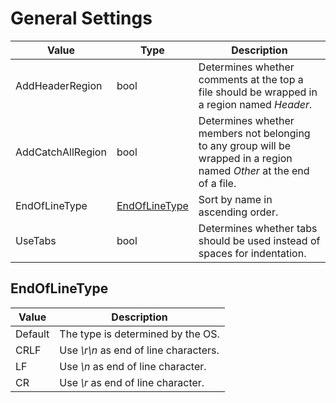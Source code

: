 # General Settings

| Value             | Type                            | Description                                                                                                           |
|-------------------|---------------------------------|-----------------------------------------------------------------------------------------------------------------------|
| AddHeaderRegion   | bool                            | Determines whether comments at the top a file should be wrapped in a region named _Header_.                           |
| AddCatchAllRegion | bool                            | Determines whether members not belonging to any group will be wrapped in a region named _Other_ at the end of a file. |
| EndOfLineType     | [EndOfLineType](#endoflinetype) | Sort by name in ascending order.                                                                                      |
| UseTabs           | bool                            | Determines whether tabs should be used instead of spaces for indentation.                                             |

## EndOfLineType

| Value   | Description                           |
|---------|---------------------------------------|
| Default | The type is determined by the OS.     |
| CRLF    | Use _\r\n_ as end of line characters. |
| LF      | Use _\n_ as end of line character.   |
| CR      | Use _\r_ as end of line character.   |